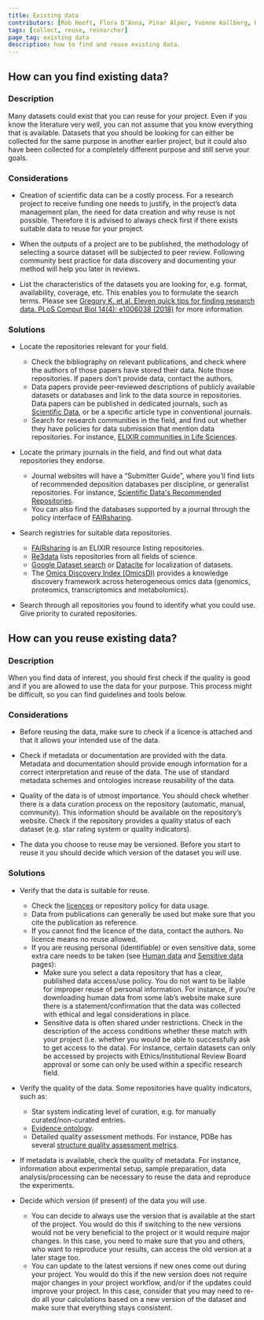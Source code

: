 ```yaml
---
title: Existing data
contributors: [Rob Hooft, Flora D’Anna, Pinar Alper, Yvonne Kallberg, Karel Berka, Marko Vidak, Olivier Collin, Ulrike Wittig]
tags: [collect, reuse, researcher]
page_tag: existing data
description: how to find and reuse existing data.
---
```



## How can you find existing data?

### Description
Many datasets could exist that you can reuse for your project. Even if you know the literature very well, you can not assume that you know everything that is available. Datasets that you should be looking for can either be collected for the same purpose in another earlier project, but it could also have been collected for a completely different purpose and still serve your goals. 

### Considerations
* Creation of scientific data can be a costly process. For a research project to receive funding one needs to justify, in the project’s data management plan, the need for data creation and why reuse is not possible. Therefore it is advised to always check first if there exists suitable data to reuse for your project.

* When the outputs of a project are to be published, the methodology of selecting a source dataset will be subjected to peer review. Following community best practice for data discovery and documenting your method will help you later in reviews. 

* List the characteristics of the datasets you are looking for, e.g. format, availability, coverage, etc. This enables you to formulate the search terms. Please see [Gregory K. et al. Eleven quick tips for finding research data. PLoS Comput Biol 14(4): e1006038 (2018)](https://doi.org/10.1371/journal.pcbi.1006038) for more information.


### Solutions
* Locate the repositories relevant for your field.
    * Check the bibliography on relevant publications, and check where the authors of those papers have stored their data. Note those repositories. If papers don’t provide data, contact the authors.
    * Data papers provide peer-reviewed descriptions of publicly available datasets or databases and link to the data source in repositories. Data papers can be published in dedicated journals, such as [Scientific Data](https://www.nature.com/sdata/), or be a specific article type in conventional journals.
    * Search for research communities in the field, and find out whether they have policies for data submission that mention data repositories. For instance, [ELIXIR communities in Life Sciences](https://elixir-europe.org/communities).

* Locate the primary journals in the field, and find out what data repositories they endorse.
    * Journal websites will have a “Submitter Guide”, where you’ll find lists of recommended deposition databases per discipline, or generalist repositories. For instance, [Scientific Data's Recommended Repositories]( https://www.nature.com/sdata/policies/repositories). 
    * You can also find the databases supported by a journal through the policy interface of [FAIRsharing](https://fairsharing.org/policies/).

* Search registries for suitable data repositories.
    * [FAIRsharing](https://fairsharing.org) is an ELIXIR resource listing repositories.
    * [Re3data](https://www.re3data.org) lists repositories from all fields of science. 
    * [Google Dataset search](https://datasetsearch.research.google.com) or [Datacite](https://search.datacite.org) for localization of datasets.
    * The [Omics Discovery Index (OmicsDI)](https://www.omicsdi.org) provides a knowledge discovery framework across heterogeneous omics data (genomics, proteomics, transcriptomics and metabolomics).

* Search through all repositories you found to identify what you could use. Give priority to curated repositories.


## How can you reuse existing data?

### Description
When you find data of interest, you should first check if the quality is good and if you are allowed to use the data for your purpose. This process might be difficult, so you can find guidelines and tools below.

### Considerations
* Before reusing the data, make sure to check if a licence is attached and that it allows your intended use of the data. 

* Check if metadata or documentation are provided with the data. Metadata and documentation should provide enough information for a correct interpretation and reuse of the data. The use of standard metadata schemes and ontologies increase reusability of the data.

* Quality of the data is of utmost importance. You should check whether there is a data curation process on the repository (automatic, manual, community). This information should be available on the repository’s website. Check if the repository provides a quality status of each dataset (e.g. star rating system or quality indicators).

* The data you choose to reuse may be versioned. Before you start to reuse it you should decide which version of the dataset you will use.

### Solutions
* Verify that the data is suitable for reuse.
    * Check the [licences](licensing) or repository policy for data usage.
    * Data from publications can generally be used but make sure that you cite the publication as reference.
    * If you cannot find the licence of the data, contact the authors. No licence means no reuse allowed.
    * If you are reusing personal (identifiable) or even sensitive data, some extra care needs to be taken (see [Human data](human_data) and [Sensitive data](Sensitive_data) pages):
        * Make sure you select a data repository that has a clear, published data access/use policy. You do not want to be liable for improper reuse of personal information. For instance, if you’re downloading human data from some lab’s website make sure there is a statement/confirmation that the data was collected with ethical and legal considerations in place.  
        * Sensitive data is often shared under restrictions. Check in the description of the access conditions whether these match with your project (i.e. whether you would be able to successfully ask to get access to the data). For instance, certain datasets can only be accessed by projects with Ethics/Institutional Review Board approval or some can only be used within a specific research field.

* Verify the quality of the data. Some repositories have quality indicators, such as:
    * Star system indicating level of curation, e.g. for manually curated/non-curated entries.
    * [Evidence ontology](https://evidenceontology.org). 
    * Detailed quality assessment methods. For instance, PDBe has several [structure quality assessment metrics](https://www.ebi.ac.uk/pdbe/about/news/assessing-pdb-structure-quality).

* If metadata is available, check the quality of metadata. For instance, information about experimental setup, sample preparation, data analysis/processing can be necessary to reuse the data and reproduce the experiments.

* Decide which version (if present) of the data you will use.
    * You can decide to  always use the version that is available at the start of the project. You would do this if switching to the new versions would not be very beneficial to the project or it would require major changes. In this case, you need to make sure that you and others, who want to reproduce your results, can access the old version at a later stage too.
    * You can update to the latest versions if new ones come out during your project. You would do this if the new version does not require major changes in your project workflow, and/or if the updates could improve your project. In this case, consider that you may need to re-do all your calculations based on a new version of the dataset and make sure that everything stays consistent.
